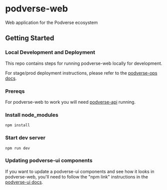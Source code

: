 # podverse-web

Web application for the Podverse ecosystem

## Getting Started

### Local Development and Deployment
This repo contains steps for running podverse-web locally for development.

For stage/prod deployment instructions, please refer to the
[podverse-ops docs](https://github.com/podverse/podverse-ops).

### Prereqs

For podverse-web to work you will need
[podverse-api](https://github.com/podverse/podverse-api) running.

### Install node_modules

```
npm install
```

### Start dev server

```
npm run dev
```

### Updating podverse-ui components

If you want to update a podverse-ui components and see how it looks in
podverse-web, you'll need to follow the "npm link" instructions in
the [podverse-ui docs](https://github.com/podverse/podverse-ui).
